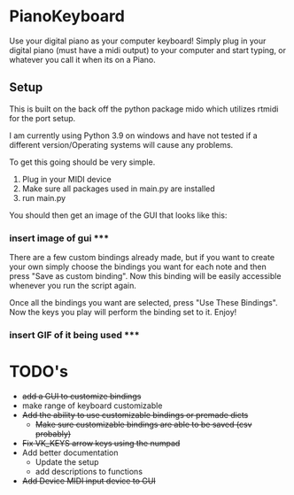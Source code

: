 # PianoKeyboard
Use your digital piano as your computer keyboard!
Simply plug in your digital piano (must have a midi output) to your computer and start typing, or whatever you call it when its on a Piano.

## Setup
This is built on the back off the python package mido which utilizes rtmidi for the port setup.

I am currently using Python 3.9 on windows and have not tested if a different version/Operating systems will cause any problems.

To get this going should be very simple.
1. Plug in your MIDI device
2. Make sure all packages used in main.py are installed
3. run main.py

You should then get an image of the GUI that looks like this:

### insert image of gui *** 

There are a few custom bindings already made, but if you want to create your own simply choose the bindings you want for each note and then press "Save as custom binding". Now this binding will be easily accessible whenever you run the script again.

Once all the bindings you want are selected, press "Use These Bindings". Now the keys you play will perform the binding set to it. Enjoy!


### insert GIF of it being used ***


# TODO's

- ~~add a GUI to customize bindings~~
- make range of keyboard customizable
- ~~Add the ability to use customizable bindings or premade dicts~~
   - ~~Make sure customizable bindings are able to be saved (csv probably)~~
- ~~Fix VK_KEYS arrow keys using the numpad~~
- Add better documentation
    - Update the setup
    - add descriptions to functions
- ~~Add Device MIDI input device to GUI~~

